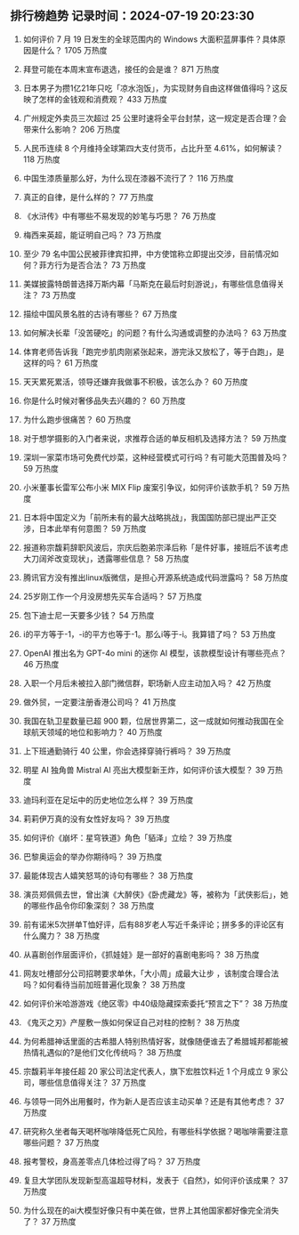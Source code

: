 
## 排行榜趋势 记录时间：2024-07-19 20:23:30
  
  1. 如何评价 7 月 19 日发生的全球范围内的 Windows 大面积蓝屏事件？具体原因是什么？ 1705 万热度
    
  2. 拜登可能在本周末宣布退选，接任的会是谁？ 871 万热度
    
  3. 日本男子为攒1亿21年只吃「凉水泡饭」，为实现财务自由这样做值得吗？这反映了怎样的金钱观和消费观？ 433 万热度
    
  4. 广州规定外卖员三次超过 25 公里时速将全平台封禁，这一规定是否合理？会带来什么影响？ 206 万热度
    
  5. 人民币连续 8 个月维持全球第四大支付货币，占比升至 4.61%，如何解读？ 118 万热度
    
  6. 中国生漆质量那么好，为什么现在漆器不流行了？ 116 万热度
    
  7. 真正的自律，是什么样的？ 77 万热度
    
  8. 《水浒传》中有哪些不易发现的妙笔与巧思？ 76 万热度
    
  9. 梅西来英超，能证明自己吗？ 73 万热度
    
  10. 至少 79 名中国公民被菲律宾扣押，中方使馆称立即提出交涉，目前情况如何？菲方行为是否合法？ 73 万热度
    
  11. 美媒披露特朗普选择万斯内幕「马斯克在最后时刻游说」，有哪些信息值得关注？ 73 万热度
    
  12. 描绘中国风景名胜的古诗有哪些？ 67 万热度
    
  13. 如何解决长辈「没苦硬吃」的问题？有什么沟通或调整的办法吗？ 63 万热度
    
  14. 体育老师告诉我「跑完步肌肉刚紧张起来，游完泳又放松了，等于白跑」，是这样的吗？ 61 万热度
    
  15. 天天累死累活，领导还嫌弃我做事不积极，该怎么办？ 60 万热度
    
  16. 你是什么时候对奢侈品失去兴趣的？ 60 万热度
    
  17. 为什么跑步很痛苦？ 60 万热度
    
  18. 对于想学摄影的入门者来说，求推荐合适的单反相机及选择方法？ 59 万热度
    
  19. 深圳一家菜市场可免费代炒菜，这种经营模式可行吗？有可能大范围普及吗？ 59 万热度
    
  20. 小米董事长雷军公布小米 MIX Flip 废案引争议，如何评价该款手机？ 59 万热度
    
  21. 日本将中国定义为「前所未有的最大战略挑战」，我国国防部已提出严正交涉，日本此举有何意图？ 59 万热度
    
  22. 报道称宗馥莉辞职风波后，宗庆后胞弟宗泽后称「是件好事，接班后不该考虑大刀阔斧改变现状」，透露哪些信息？ 58 万热度
    
  23. 腾讯官方没有推出linux版微信，是担心开源系统造成代码泄露吗？ 58 万热度
    
  24. 25岁刚工作一个月没房想先买车合适吗？ 57 万热度
    
  25. 包下迪士尼一天要多少钱？ 54 万热度
    
  26. i的平方等于-1，-i的平方也等于-1。那么i等于-i。我算错了吗？ 53 万热度
    
  27. OpenAI 推出名为 GPT-4o mini 的迷你 AI 模型，该款模型设计有哪些亮点？ 46 万热度
    
  28. 入职一个月后未被拉入部门微信群，职场新人应主动加入吗？ 42 万热度
    
  29. 做外贸，一定要注册香港公司吗？ 41 万热度
    
  30. 我国在轨卫星数量已超 900 颗，位居世界第二，这一成就如何推动我国在全球航天领域的地位和影响力？ 40 万热度
    
  31. 上下班通勤骑行 40 公里，你会选择穿骑行裤吗？ 39 万热度
    
  32. 明星 AI 独角兽 Mistral AI 亮出大模型新王炸，如何评价该大模型？ 39 万热度
    
  33. 迪玛利亚在足坛中的历史地位怎么样？ 39 万热度
    
  34. 莉莉伊万真的没有女性好友吗？ 39 万热度
    
  35. 如何评价《崩坏：星穹铁道》角色「貊泽」立绘？ 39 万热度
    
  36. 巴黎奥运会的举办你期待吗？ 39 万热度
    
  37. 最能体现古人嬉笑怒骂的诗句有哪些？ 38 万热度
    
  38. 演员郑佩佩去世，曾出演《大醉侠》《卧虎藏龙》等，被称为「武侠影后」，她的哪些作品令你印象深刻？ 38 万热度
    
  39. 前有诺米5次拼单T恤好评，后有88岁老人写近千条评论；拼多多的评论区有什么魔力？ 38 万热度
    
  40. 从喜剧创作层面评价，《抓娃娃》是一部好的喜剧电影吗？ 38 万热度
    
  41. 网友吐槽部分公司招聘要求单休，「大小周」成最大让步 ，该制度合理合法吗？如何看待当前加班普遍化现象？ 38 万热度
    
  42. 如何评价米哈游游戏《绝区零》中40级隐藏探索委托“预言之下”？ 38 万热度
    
  43. 《鬼灭之刃》产屋敷一族如何保证自己对柱的控制？ 38 万热度
    
  44. 为何希腊神话里面的古希腊人特别热情好客，就像随便谁去了希腊城邦都能被热情礼遇似的?是他们文化传统吗？ 38 万热度
    
  45. 宗馥莉半年接任超 20 家公司法定代表人，旗下宏胜饮料近 1 个月成立 9 家公司，哪些信息值得关注？ 37 万热度
    
  46. 与领导一同外出用餐时，作为新人是否应该主动买单？还是有其他考虑？ 37 万热度
    
  47. 研究称久坐者每天喝杯咖啡降低死亡风险，有哪些科学依据？喝咖啡需要注意哪些问题？ 37 万热度
    
  48. 报考警校，身高差零点几体检过得了吗？ 37 万热度
    
  49. 复旦大学团队发现新型高温超导材料，发表于《自然》，如何评价该成果？ 37 万热度
    
  50. 为什么现在的ai大模型好像只有中美在做，世界上其他国家都好像完全消失了？ 37 万热度
    